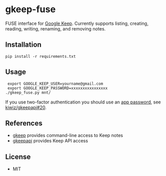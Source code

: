 # gkeep-fuse

FUSE interface for [Google Keep](https://www.google.com/keep/).  Currently
supports listing, creating, reading, writing, renaming, and removing notes.

## Installation

```
pip install -r requirements.txt
```

## Usage

```
 export GOOGLE_KEEP_USER=yourname@gmail.com
 export GOOGLE_KEEP_PASSWORD=xxxxxxxxxxxxxxxx
./gkeep_fuse.py mnt/
```

If you use two-factor authentication you should use an
[app password](https://myaccount.google.com/apppasswords), see
[kiwiz/gkeepapi#20](https://github.com/kiwiz/gkeepapi/issues/20).

## References

* [gkeep](https://github.com/Nekmo/gkeep) provides command-line access to Keep notes
* [gkeepapi](https://github.com/kiwiz/gkeepapi) provides Keep API access

## License

* MIT
